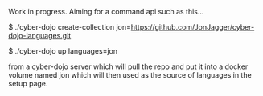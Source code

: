 Work in progress.
Aiming for a command api such as this...

$ ./cyber-dojo create-collection jon=https://github.com/JonJagger/cyber-dojo-languages.git

$ ./cyber-dojo up languages=jon
 
from a cyber-dojo server which will pull the repo and put it into a docker
volume named jon which will then used as the source of languages in the setup 
page.
